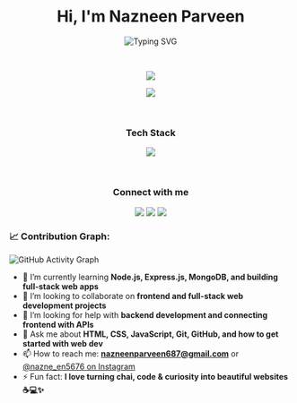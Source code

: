 <h1 align="center">Hi, I'm Nazneen Parveen</h1>

<p align="center">
  <img src="https://readme-typing-svg.herokuapp.com?font=Fira+Code&duration=4000&pause=1000&center=true&vCenter=true&width=435&lines=CS+Student+at+LPU;Frontend+Developer;Learning+Backend+Development" alt="Typing SVG" />
</p>

<br/>

<p align="center">
  <img src="https://github-readme-stats.vercel.app/api?username=NAZNEEN-PARVEEN&show_icons=true&theme=transparent" />
</p>

<p align="center">
  <img src="https://github-readme-stats.vercel.app/api/top-langs/?username=NAZNEEN-PARVEEN&layout=compact&theme=transparent" />
</p>

<br/>

<h3 align="center">Tech Stack</h3>
<p align="center">
  <img src="https://skillicons.dev/icons?i=html,css,js,c,cpp,nodejs,git,github" />
</p>

<br/>

<h3 align="center">Connect with me</h3>
<p align="center">
  <a href="https://instagram.com/nazne_en5676"><img src="https://img.shields.io/badge/Instagram-black?style=for-the-badge&logo=instagram" /></a>
  <a href="mailto:nazneenparveen687@gmail.com"><img src="https://img.shields.io/badge/Gmail-black?style=for-the-badge&logo=gmail" /></a>
  <img src="https://img.shields.io/badge/Discord-NazneenParveen-black?style=for-the-badge&logo=discord" />
</p>


### 📈 Contribution Graph:
![GitHub Activity Graph](https://activity-graph.herokuapp.com/graph?username=NAZNEEN-PARVEEN&theme=dracula)
- 🌱 I’m currently learning **Node.js, Express.js, MongoDB, and building full-stack web apps**
- 👯 I’m looking to collaborate on **frontend and full-stack web development projects**
- 🤔 I’m looking for help with **backend development and connecting frontend with APIs**
- 💬 Ask me about **HTML, CSS, JavaScript, Git, GitHub, and how to get started with web dev**
- 📫 How to reach me: **nazneenparveen687@gmail.com** or [@nazne_en5676 on Instagram](https://www.instagram.com/nazne_en5676)
- ⚡ Fun fact: **I love turning chai, code & curiosity into beautiful websites ☕💻✨**
